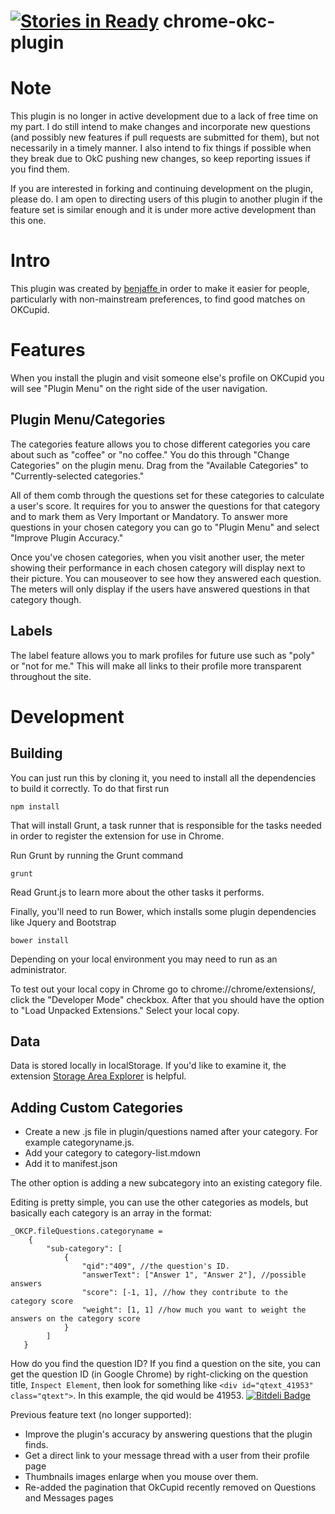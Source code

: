 [![Stories in Ready](https://badge.waffle.io/benjaffe/chrome-okc-plugin.png?label=ready&title=Ready)](https://waffle.io/benjaffe/chrome-okc-plugin)
chrome-okc-plugin
=================

# Note

This plugin is no longer in active development due to a lack of free time on my part. I do still intend to make changes and incorporate new questions (and possibly new features if pull requests are submitted for them), but not necessarily in a timely manner. I also intend to fix things if possible when they break due to OkC pushing new changes, so keep reporting issues if you find them.

If you are interested in forking and continuing development on the plugin, please do. I am open to directing users of this plugin to another plugin if the feature set is similar enough and it is under more active development than this one.

# Intro

This plugin was created by [benjaffe ](https://github.com/benjaffe) in order to make it easier for people, particularly with non-mainstream preferences, to find good matches on OKCupid.

# Features

When you install the plugin and visit someone else's profile on OKCupid you will see "Plugin Menu" on the right side of the user navigation.

## Plugin Menu/Categories

The categories feature allows you to chose different categories you care about such as "coffee" or "no coffee." You do this through "Change Categories" on the plugin menu. Drag from the "Available Categories" to "Currently-selected categories."

All of them comb through the questions set for these categories to calculate a user's score. It requires for you to answer the questions for that category and to mark them as Very Important or Mandatory. To answer more questions in your chosen category you can go to "Plugin Menu" and select "Improve Plugin Accuracy."

Once you've chosen categories, when you visit another user, the meter showing their performance in each chosen category will display next to their picture. You can mouseover to see how they answered each question. The meters will only display if the users have answered questions in that category though.

## Labels

The label feature allows you to mark profiles for future use such as "poly" or "not for me." This will make all links to their profile more transparent throughout the site.

# Development

## Building
You can just run this by cloning it, you need to install all the dependencies to build it correctly. To do that first run

``` 
npm install
```

That will install Grunt, a task runner that is responsible for the tasks needed in order to register the extension for use in Chrome.

Run Grunt by running the Grunt command
```
grunt
```
Read Grunt.js to learn more about the other tasks it performs.

Finally, you'll need to run Bower, which installs some plugin dependencies like Jquery and Bootstrap
```
bower install
```


Depending on your local environment you may need to run as an administrator.

To test out your local copy in Chrome go to chrome://chrome/extensions/, click the "Developer Mode" checkbox. After that you should have the option to "Load Unpacked Extensions." Select your local copy.

## Data

Data is stored locally in localStorage. If you'd like to examine it, the extension [Storage Area Explorer](https://chrome.google.com/webstore/detail/storage-area-explorer) is helpful.

## Adding Custom Categories

- Create a new .js file in plugin/questions named after your category. For example categoryname.js.
- Add your category to category-list.mdown
- Add it to manifest.json

The other option is adding a new subcategory into an existing category file.

Editing is pretty simple, you can use the other categories as models, but basically each category is an array in the format:

```
_OKCP.fileQuestions.categoryname =
	{
		"sub-category": [
			{
				"qid":"409", //the question's ID.
				"answerText": ["Answer 1", "Answer 2"], //possible answers
				"score": [-1, 1], //how they contribute to the category score
				"weight": [1, 1] //how much you want to weight the answers on the category score
			}
		]
   }

```

How do you find the question ID? If you find a question on the site, you can get the question ID (in Google Chrome) by right-clicking on the question title, `Inspect Element`, then look for something like `<div id="qtext_41953" class="qtext">`. In this example, the qid would be 41953.
[![Bitdeli Badge](https://d2weczhvl823v0.cloudfront.net/benjaffe/chrome-okc-plugin/trend.png)](https://bitdeli.com/free 'Bitdeli Badge')

Previous feature text (no longer supported):

- Improve the plugin's accuracy by answering questions that the plugin finds.
- Get a direct link to your message thread with a user from their profile page
- Thumbnails images enlarge when you mouse over them.
- Re-added the pagination that OkCupid recently removed on Questions and Messages pages
